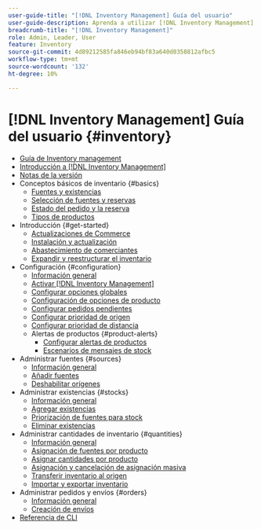 ```yaml
---
user-guide-title: "[!DNL Inventory Management] Guía del usuario"
user-guide-description: Aprenda a utilizar [!DNL Inventory Management] funciones para mantener las cantidades para las ventas y gestionar los envíos que se van a completar [!DNL Commerce] pedidos.
breadcrumb-title: "[!DNL Inventory Management]"
role: Admin, Leader, User
feature: Inventory
source-git-commit: 4d89212585fa846eb94bf83a640d0358812afbc5
workflow-type: tm+mt
source-wordcount: '132'
ht-degree: 10%

---
```



# [!DNL Inventory Management] Guía del usuario {#inventory}

- [Guía de Inventory management](guide-overview.md)
- [Introducción a [!DNL Inventory Management]](introduction.md)
- [Notas de la versión](release-notes.md)
- Conceptos básicos de inventario {#basics}
   - [Fuentes y existencias](sources-stocks.md)
   - [Selección de fuentes y reservas](selection-reservations.md)
   - [Estado del pedido y la reserva](order-status.md)
   - [Tipos de productos](product-types.md)
- Introducción {#get-started}
   - [Actualizaciones de Commerce](migrate.md)
   - [Instalación y actualización](install-update.md)
   - [Abastecimiento de comerciantes](merchant-sourcing.md)
   - [Expandir y reestructurar el inventario](expand-restructure.md)
- Configuración {#configuration}
   - [Información general](configuration.md)
   - [Activar [!DNL Inventory Management]](enable.md)
   - [Configurar opciones globales](global-options.md)
   - [Configuración de opciones de producto](product-options.md)
   - [Configurar pedidos pendientes](backorders.md)
   - [Configurar prioridad de origen](source-priority-algorithm.md)
   - [Configurar prioridad de distancia](distance-priority-algorithm.md)
   - Alertas de productos {#product-alerts}
      - [Configurar alertas de productos](alert-setup.md)
      - [Escenarios de mensajes de stock](stock-messages.md)
- Administrar fuentes {#sources}
   - [Información general](sources-manage.md)
   - [Añadir fuentes](sources-add.md)
   - [Deshabilitar orígenes](sources-disable.md)
- Administrar existencias {#stocks}
   - [Información general](stocks-manage.md)
   - [Agregar existencias](stocks-add.md)
   - [Priorización de fuentes para stock](stocks-prioritize-sources.md)
   - [Eliminar existencias](stocks-delete.md)
- Administrar cantidades de inventario {#quantities}
   - [Información general](quantities-manage.md)
   - [Asignación de fuentes por producto](sources-assign-per-product.md)
   - [Asignar cantidades por producto](quantities-assign-per-product.md)
   - [Asignación y cancelación de asignación masiva](bulk-assignment.md)
   - [Transferir inventario al origen](inventory-transfer.md)
   - [Importar y exportar inventario](inventory-import-export.md)
- Administrar pedidos y envíos {#orders}
   - [Información general](shipments.md)
   - [Creación de envíos](shipments-create.md)
- [Referencia de CLI](cli.md)
